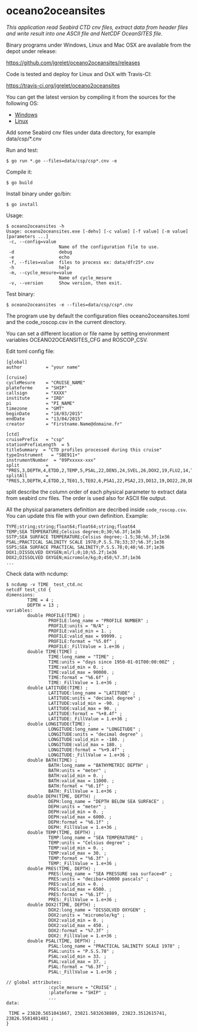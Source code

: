 # oceano2oceansites

_This application read Seabird CTD cnv files, extract data from header files and write result into one ASCII file and NetCDF OceanSITES file._

Binary programs under Windows, Linux and Mac OSX are available from the depot under release:

https://github.com/jgrelet/oceano2oceansites/releases

Code is tested and deploy for Linux and OsX with Travis-CI:

https://travis-ci.org/jgrelet/oceano2oceansites

You can get the latest version by compiling it from the sources for the following OS:

* [Windows](https://github.com/jgrelet/oceano2oceansites/blob/master/INSTALL_WINDOWS.md)
* [Linux](https://github.com/jgrelet/oceano2oceansites/blob/master/INSTALL_LINUX.md)

Add some Seabird cnv files under data directory, 
for example data/csp/*.cnv

Run and test:
```
$ go run *.go --files=data/csp/csp*.cnv -e
```
Compile it:
```
$ go build
```
Install binary under go/bin:
```
$ go install
```
Usage:
```
$ oceano2oceansites -h
Usage: oceano2oceansites.exe [-dehv] [-c value] [-f value] [-m value] [parameters ...]
 -c, --config=value
                    Name of the configuration file to use.
 -d                 debug
 -e                 echo
 -f, --files=value  files to process ex: data/dfr25*.cnv
 -h                 help
 -m, --cycle_mesure=value
                    Name of cycle_mesure
 -v, --version      Show version, then exit.

```
Test binary:
```
$ oceano2oceansites -e --files=data/csp/csp*.cnv
```

The program use by default the configuration files oceano2oceansites.toml
and the code_roscop.csv in the current directory.

You can set a different location or file name by setting environment variables 
OCEANO2OCEANSITES_CFG and ROSCOP_CSV.

Edit toml config file:
```
[global]
author         = "your name"

[cruise]
cycleMesure    = "CRUISE_NAME"
plateforme     = "SHIP"
callsign       = "XXXX"
institute      = "IRD"
pi             = "PI_NAME"
timezone       = "GMT"
beginDate      = "18/03/2015"
endDate        = "13/04/2015"
creator        = "Firstname.Name@domaine.fr"

[ctd]
cruisePrefix   = "csp"
stationPrefixLength  = 5
titleSummary  = "CTD profiles processed during this cruise"
typeInstrument   = "SBE911+"
instrumentNumber  = "09Pxxxxx-xxx"
split          = "PRES,3,DEPTH,4,ETDD,2,TEMP,5,PSAL,22,DENS,24,SVEL,26,DOX2,19,FLU2,14,TUR3,13,LGH3,15,NUMP,18,NAVG,21"
splitAll       = "PRES,3,DEPTH,4,ETDD,2,TE01,5,TE02,6,PSA1,22,PSA2,23,DO12,19,DO22,20,DEN1,24,DEN2,25,SVEL,26,CND1,7,CND2,8,DOV1,9,DVT1,10,DOV2,11,DVT2,12,TUR3,13,FLU2,14,LGH3,15,LGHT,16,LGH4,17,NUMP,18,NAVG,21"
```
split describe the column order of each physical parameter to extract data from 
seabird cnv files. 
The order is used also for ASCII file output. 

All the physical parameters definition are decribed inside `code_roscop.csv`. 
You can update this file with your own definition.
Example:
```
TYPE;string;string;float64;float64;string;float64
TEMP;SEA TEMPERATURE;Celsius degree;0;30;%6.3f;1e36
SSTP;SEA SURFACE TEMPERATURE;Celsius degree;-1.5;38;%6.3f;1e36
PSAL;PRACTICAL SALINITY SCALE 1978;P.S.S.78;33;37;%6.3f;1e36
SSPS;SEA SURFACE PRACTICAL SALINITY;P.S.S.78;0;40;%6.3f;1e36
DOX1;DISSOLVED OXYGEN;ml/l;0;10;%5.2f;1e36
DOX2;DISSOLVED OXYGEN;micromole/kg;0;450;%7.3f;1e36
...
```

Check data with ncdump:
```
$ ncdump -v TIME  test_ctd.nc
netcdf test_ctd {
dimensions:
        TIME = 4 ;
        DEPTH = 13 ;
variables:
        double PROFILE(TIME) ;
                PROFILE:long_name = "PROFILE NUMBER" ;
                PROFILE:units = "N/A" ;
                PROFILE:valid_min = 1. ;
                PROFILE:valid_max = 99999. ;
                PROFILE:format = "%5.0f" ;
                PROFILE:_FillValue = 1.e+36 ;
        double TIME(TIME) ;
                TIME:long_name = "TIME" ;
                TIME:units = "days since 1950-01-01T00:00:00Z" ;
                TIME:valid_min = 0. ;
                TIME:valid_max = 90000. ;
                TIME:format = "%6.6f" ;
                TIME:_FillValue = 1.e+36 ;
        double LATITUDE(TIME) ;
                LATITUDE:long_name = "LATITUDE" ;
                LATITUDE:units = "decimal degree" ;
                LATITUDE:valid_min = -90. ;
                LATITUDE:valid_max = 90. ;
                LATITUDE:format = "%+8.4f" ;
                LATITUDE:_FillValue = 1.e+36 ;
        double LONGITUDE(TIME) ;
                LONGITUDE:long_name = "LONGITUDE" ;
                LONGITUDE:units = "decimal degree" ;
                LONGITUDE:valid_min = -180. ;
                LONGITUDE:valid_max = 180. ;
                LONGITUDE:format = "%+9.4f" ;
                LONGITUDE:_FillValue = 1.e+36 ;
        double BATH(TIME) ;
                BATH:long_name = "BATHYMETRIC DEPTH" ;
                BATH:units = "meter" ;
                BATH:valid_min = 0. ;
                BATH:valid_max = 11000. ;
                BATH:format = "%6.1f" ;
                BATH:_FillValue = 1.e+36 ;
        double DEPH(TIME, DEPTH) ;
                DEPH:long_name = "DEPTH BELOW SEA SURFACE" ;
                DEPH:units = "meter" ;
                DEPH:valid_min = 0. ;
                DEPH:valid_max = 6000. ;
                DEPH:format = "%6.1f" ;
                DEPH:_FillValue = 1.e+36 ;
        double TEMP(TIME, DEPTH) ;
                TEMP:long_name = "SEA TEMPERATURE" ;
                TEMP:units = "Celsius degree" ;
                TEMP:valid_min = 0. ;
                TEMP:valid_max = 30. ;
                TEMP:format = "%6.3f" ;
                TEMP:_FillValue = 1.e+36 ;
        double PRES(TIME, DEPTH) ;
                PRES:long_name = "SEA PRESSURE sea surface=0" ;
                PRES:units = "decibar=10000 pascals" ;
                PRES:valid_min = 0. ;
                PRES:valid_max = 6500. ;
                PRES:format = "%6.1f" ;
                PRES:_FillValue = 1.e+36 ;
        double DOX2(TIME, DEPTH) ;
                DOX2:long_name = "DISSOLVED OXYGEN" ;
                DOX2:units = "micromole/kg" ;
                DOX2:valid_min = 0. ;
                DOX2:valid_max = 450. ;
                DOX2:format = "%7.3f" ;
                DOX2:_FillValue = 1.e+36 ;
        double PSAL(TIME, DEPTH) ;
                PSAL:long_name = "PRACTICAL SALINITY SCALE 1978" ;
                PSAL:units = "P.S.S.78" ;
                PSAL:valid_min = 33. ;
                PSAL:valid_max = 37. ;
                PSAL:format = "%6.3f" ;
                PSAL:_FillValue = 1.e+36 ;

// global attributes:
                :cycle_mesure = "CRUISE" ;
                :plateforme = "SHIP" ;
                ...
data:

 TIME = 23820.5651041667, 23821.5832638889, 23823.3512615741, 23826.5581481481 ;
}
```







